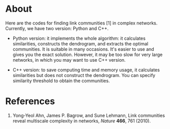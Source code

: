 About
=====

Here are the codes for finding link communities [1] in complex networks.
Currently, we have two version: Python and C++. 

* Python version: it implements the whole algorithm: it calculates
  similarities, constructs the dendrogram, and extracts the optimal
  communities. It is suitable in many occasions. It's easier to use and gives
  you the exact solution. However, it may be too slow for very large networks,
  in which you may want to use C++ version.  

* C++ version: to save computing time and memory usage, it calculates
  similarities but does not construct the dendrogram. You can specify
  similarity threshold to obtain the communities.

References
==========

1. Yong-Yeol Ahn, James P. Bagrow, and Sune Lehmann, Link communities reveal
   multiscale complexity in networks, _Nature_ **466**, 761 (2010).
